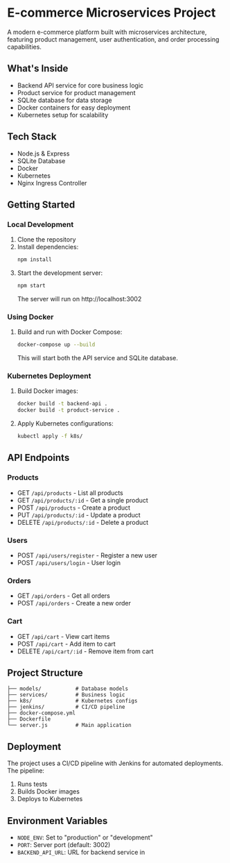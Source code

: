 # E-commerce Microservices Project

A modern e-commerce platform built with microservices architecture, featuring product management, user authentication, and order processing capabilities.

## What's Inside

- Backend API service for core business logic
- Product service for product management
- SQLite database for data storage
- Docker containers for easy deployment
- Kubernetes setup for scalability

## Tech Stack

- Node.js & Express
- SQLite Database
- Docker
- Kubernetes
- Nginx Ingress Controller

## Getting Started

### Local Development

1. Clone the repository
2. Install dependencies:
   ```bash
   npm install
   ```
3. Start the development server:
   ```bash
   npm start
   ```
   The server will run on http://localhost:3002

### Using Docker

1. Build and run with Docker Compose:
   ```bash
   docker-compose up --build
   ```
   This will start both the API service and SQLite database.

### Kubernetes Deployment

1. Build Docker images:
   ```bash
   docker build -t backend-api .
   docker build -t product-service .
   ```

2. Apply Kubernetes configurations:
   ```bash
   kubectl apply -f k8s/
   ```

## API Endpoints

### Products
- GET `/api/products` - List all products
- GET `/api/products/:id` - Get a single product
- POST `/api/products` - Create a product
- PUT `/api/products/:id` - Update a product
- DELETE `/api/products/:id` - Delete a product

### Users
- POST `/api/users/register` - Register a new user
- POST `/api/users/login` - User login

### Orders
- GET `/api/orders` - Get all orders
- POST `/api/orders` - Create a new order

### Cart
- GET `/api/cart` - View cart items
- POST `/api/cart` - Add item to cart
- DELETE `/api/cart/:id` - Remove item from cart

## Project Structure

```
├── models/           # Database models
├── services/         # Business logic
├── k8s/              # Kubernetes configs
├── jenkins/          # CI/CD pipeline
├── docker-compose.yml
├── Dockerfile
└── server.js         # Main application
```

## Deployment

The project uses a CI/CD pipeline with Jenkins for automated deployments. The pipeline:
1. Runs tests
2. Builds Docker images
3. Deploys to Kubernetes

## Environment Variables

- `NODE_ENV`: Set to "production" or "development"
- `PORT`: Server port (default: 3002)
- `BACKEND_API_URL`: URL for backend service in 

